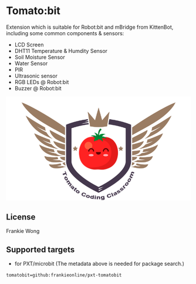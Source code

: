 # Tomato:bit

Extension which is suitable for Robot:bit and mBridge from KittenBot, including some common components & sensors:
* LCD Screen
* DHT11 Temperature & Humdity Sensor
* Soil Moisture Sensor
* Water Sensor
* PIR
* Ultrasonic sensor
* RGB LEDs @ Robot:bit
* Buzzer @ Robot:bit

![](icon.png)

## License

Frankie Wong

## Supported targets

* for PXT/microbit
(The metadata above is needed for package search.)

```package
tomatobit=github:frankieonline/pxt-tomatobit
```
